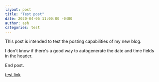 ```yaml
---
layout: post
title: "Test post"
date: 2020-04-06 11:00:00 -0400
author: ash
categories: test
---
```

This post is intended to test the posting capabilities of my new blog.

I don't know if there's a good way to autogenerate the date and time fields in the header.

End post.

[test link][markdown-help]

[markdown-help]: https://www.markdownguide.org/
